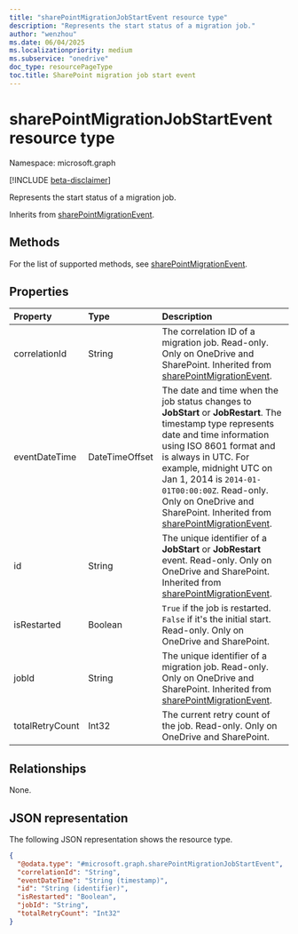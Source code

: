 ```yaml
---
title: "sharePointMigrationJobStartEvent resource type"
description: "Represents the start status of a migration job."
author: "wenzhou"
ms.date: 06/04/2025
ms.localizationpriority: medium
ms.subservice: "onedrive"
doc_type: resourcePageType
toc.title: SharePoint migration job start event
---
```


# sharePointMigrationJobStartEvent resource type

Namespace: microsoft.graph

[!INCLUDE [beta-disclaimer](../../includes/beta-disclaimer.md)]

Represents the start status of a migration job.

Inherits from [sharePointMigrationEvent](../resources/sharepointmigrationevent.md).

## Methods
For the list of supported methods, see [sharePointMigrationEvent](../resources/sharepointmigrationevent.md).

## Properties
|Property|Type|Description|
|:---|:---|:---|
|correlationId|String|The correlation ID of a migration job. Read-only. Only on OneDrive and SharePoint. Inherited from [sharePointMigrationEvent](../resources/sharepointmigrationevent.md).|
|eventDateTime|DateTimeOffset|The date and time when the job status changes to **JobStart** or **JobRestart**. The timestamp type represents date and time information using ISO 8601 format and is always in UTC. For example, midnight UTC on Jan 1, 2014 is `2014-01-01T00:00:00Z`. Read-only. Only on OneDrive and SharePoint. Inherited from [sharePointMigrationEvent](../resources/sharepointmigrationevent.md). |
|id|String|The unique identifier of a **JobStart** or **JobRestart** event. Read-only. Only on OneDrive and SharePoint. Inherited from [sharePointMigrationEvent](../resources/sharepointmigrationevent.md).|
|isRestarted|Boolean|`True` if the job is restarted. `False` if it's the initial start. Read-only. Only on OneDrive and SharePoint.|
|jobId|String|The unique identifier of a migration job. Read-only. Only on OneDrive and SharePoint. Inherited from [sharePointMigrationEvent](../resources/sharepointmigrationevent.md).|
|totalRetryCount|Int32|The current retry count of the job. Read-only. Only on OneDrive and SharePoint.|

## Relationships
None.

## JSON representation
The following JSON representation shows the resource type.
<!-- {
  "blockType": "resource",
  "keyProperty": "id",
  "@odata.type": "microsoft.graph.sharePointMigrationJobStartEvent",
  "baseType": "microsoft.graph.sharePointMigrationEvent",
  "openType": false
}
-->
``` json
{
  "@odata.type": "#microsoft.graph.sharePointMigrationJobStartEvent",
  "correlationId": "String",
  "eventDateTime": "String (timestamp)",
  "id": "String (identifier)",
  "isRestarted": "Boolean",
  "jobId": "String",
  "totalRetryCount": "Int32"
}
```
